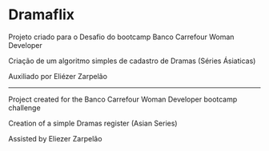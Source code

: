 # Dramaflix

Projeto criado para o Desafio do bootcamp Banco Carrefour Woman Developer

Criação de um algoritmo simples de cadastro de Dramas (Séries Ásiaticas)

Auxiliado por Eliézer Zarpelão

-----------------------------------------------------------------------------------------------------------

Project created for the Banco Carrefour Woman Developer bootcamp challenge

Creation of a simple Dramas register (Asian Series)

Assisted by Eliezer Zarpelão
